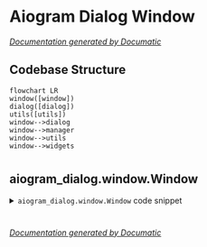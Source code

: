 # Aiogram Dialog Window

[_Documentation generated by Documatic_](https://www.documatic.com)

<!---Documatic-section-Codebase Structure-start--->
## Codebase Structure

<!---Documatic-block-system_architecture-start--->
```mermaid
flowchart LR
window([window])
dialog([dialog])
utils([utils])
window-->dialog
window-->manager
window-->utils
window-->widgets
```
<!---Documatic-block-system_architecture-end--->

# #
<!---Documatic-section-Codebase Structure-end--->

<!---Documatic-section-aiogram_dialog.window.Window-start--->
## aiogram_dialog.window.Window

<!---Documatic-section-Window-start--->
<!---Documatic-block-aiogram_dialog.window.Window-start--->
<details>
	<summary><code>aiogram_dialog.window.Window</code> code snippet</summary>

```python
class Window(DialogWindowProto):

    def __init__(self, *widgets: WidgetSrc, state: State, getter: GetterVariant=None, parse_mode: Optional[str]=UNSET, disable_web_page_preview: Optional[bool]=None, preview_add_transitions: Optional[List[Keyboard]]=None, preview_data: GetterVariant=None):
        (self.text, self.keyboard, self.on_message, self.media) = ensure_widgets(widgets)
        self.getter = PreviewAwareGetter(ensure_data_getter(getter), ensure_data_getter(preview_data))
        self.state = state
        self.parse_mode = parse_mode
        self.disable_web_page_preview = disable_web_page_preview
        self.preview_add_transitions = preview_add_transitions

    async def render_text(self, data: Dict, manager: DialogManager) -> str:
        return await self.text.render_text(data, manager)

    async def render_media(self, data: Dict, manager: DialogManager) -> Optional[MediaAttachment]:
        if self.media:
            return await self.media.render_media(data, manager)

    async def render_kbd(self, data: Dict, manager: DialogManager) -> InlineKeyboardMarkup:
        keyboard = await self.keyboard.render_keyboard(data, manager)
        return InlineKeyboardMarkup(inline_keyboard=keyboard)

    async def load_data(self, dialog: 'Dialog', manager: DialogManager) -> Dict:
        data = await dialog.load_data(manager)
        data.update(await self.getter(**manager.data))
        return data

    async def process_message(self, message: Message, dialog: Dialog, manager: DialogManager):
        if self.on_message:
            await self.on_message.process_message(message, dialog, manager)

    async def process_callback(self, c: CallbackQuery, dialog: Dialog, manager: DialogManager):
        if self.keyboard:
            await self.keyboard.process_callback(c, dialog, manager)

    async def render(self, dialog: Dialog, manager: DialogManager) -> NewMessage:
        logger.debug('Show window: %s', self)
        chat = manager.data['event_chat']
        current_data = await self.load_data(dialog, manager)
        return NewMessage(chat=chat, text=await self.render_text(current_data, manager), reply_markup=await self.render_kbd(current_data, manager), parse_mode=self.parse_mode, disable_web_page_preview=self.disable_web_page_preview, media=await self.render_media(current_data, manager))

    def get_state(self) -> State:
        return self.state

    def find(self, widget_id) -> Optional[Actionable]:
        if self.keyboard:
            res = self.keyboard.find(widget_id)
            if res:
                return res
        if self.on_message:
            return self.on_message.find(widget_id)
        return None

    def __repr__(self):
        return f'<{self.__class__.__qualname__}({self.state})>'
```
</details>
<!---Documatic-block-aiogram_dialog.window.Window-end--->
<!---Documatic-section-Window-end--->

# #
<!---Documatic-section-aiogram_dialog.window.Window-end--->

[_Documentation generated by Documatic_](https://www.documatic.com)